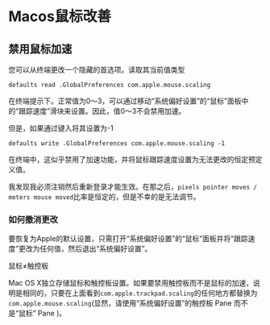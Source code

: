 # Macos鼠标改善

## 禁用鼠标加速

您可以从终端更改一个隐藏的首选项。读取其当前值类型

```shell
defaults read .GlobalPreferences com.apple.mouse.scaling
```


在终端提示下。正常值为0〜3，可以通过移动“系统偏好设置”的“鼠标”面板中的“跟踪速度”滑块来设置。因此，值0〜3不会禁用加速。

但是，如果通过键入将其设置为-1

```shell
defaults write .GlobalPreferences com.apple.mouse.scaling -1
```


在终端中，这似乎禁用了加速功能，并将鼠标跟踪速度设置为无法更改的恒定预定义值。

我发现我必须注销然后重新登录才能生效。在那之后，`pixels pointer moves / meters mouse moved`比率是恒定的，但是不幸的是无法调节。

### 如何撤消更改

要恢复为Apple的默认设置，只需打开“系统偏好设置”的“鼠标”面板并将“跟踪速度”更改为任何值，然后退出“系统偏好设置”。

鼠标≠触控板

Mac OS X独立存储鼠标和触控板设置。如果要禁用触控板而不是鼠标的加速，说明是相同的，只要在上面看到`com.apple.trackpad.scaling`的任何地方都替换为`com.apple.mouse.scaling`(显然，请使用“系统偏好设置”的触控板 Pane 而不是“鼠标” Pane )。
